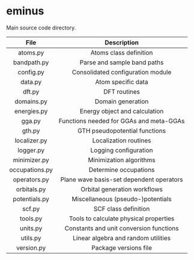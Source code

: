 # eminus

Main source code directory.

| File            | Description |
| :-------------: | :---------: |
| atoms.py        | Atoms class definition |
| bandpath.py     | Parse and sample band paths |
| config.py       | Consolidated configuration module |
| data.py         | Atom specific data |
| dft.py          | DFT routines |
| domains.py      | Domain generation |
| energies.py     | Energy object and calculation |
| gga.py          | Functions needed for GGAs and meta-GGAs |
| gth.py          | GTH pseudopotential functions |
| localizer.py    | Localization routines |
| logger.py       | Logging configuration |
| minimizer.py    | Minimization algorithms |
| occupations.py  | Determine occupations |
| operators.py    | Plane wave basis-set dependent operators |
| orbitals.py     | Orbital generation workflows |
| potentials.py   | Miscellaneous (pseudo-)potentials |
| scf.py          | SCF class definition |
| tools.py        | Tools to calculate physical properties |
| units.py        | Constants and unit conversion functions |
| utils.py        | Linear algebra and random utilities |
| version.py      | Package versions file |
